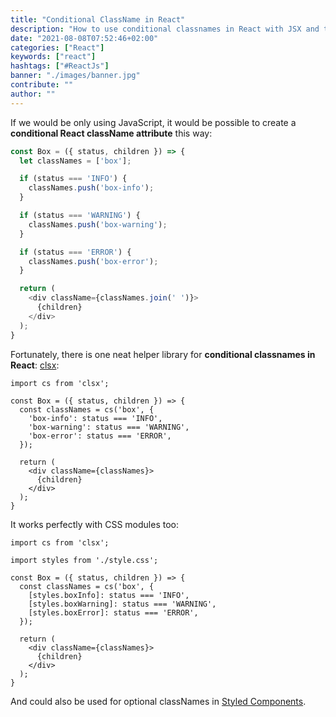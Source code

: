 ```yaml
---
title: "Conditional ClassName in React"
description: "How to use conditional classnames in React with JSX and the HTML class attribute (clsx) ..."
date: "2021-08-08T07:52:46+02:00"
categories: ["React"]
keywords: ["react"]
hashtags: ["#ReactJs"]
banner: "./images/banner.jpg"
contribute: ""
author: ""
---
```


<Sponsorship />

If we would be only using JavaScript, it would be possible to create a **conditional React className attribute** this way:

```javascript
const Box = ({ status, children }) => {
  let classNames = ['box'];

  if (status === 'INFO') {
    classNames.push('box-info');
  }

  if (status === 'WARNING') {
    classNames.push('box-warning');
  }

  if (status === 'ERROR') {
    classNames.push('box-error');
  }

  return (
    <div className={classNames.join(' ')}>
      {children}
    </div>
  );
}
```

Fortunately, there is one neat helper library for **conditional classnames in React**: [clsx](https://github.com/lukeed/clsx):

```javascript{1,4-8}
import cs from 'clsx';

const Box = ({ status, children }) => {
  const classNames = cs('box', {
    'box-info': status === 'INFO',
    'box-warning': status === 'WARNING',
    'box-error': status === 'ERROR',
  });

  return (
    <div className={classNames}>
      {children}
    </div>
  );
}
```

It works perfectly with CSS modules too:

```javascript{3,7-9}
import cs from 'clsx';

import styles from './style.css';

const Box = ({ status, children }) => {
  const classNames = cs('box', {
    [styles.boxInfo]: status === 'INFO',
    [styles.boxWarning]: status === 'WARNING',
    [styles.boxError]: status === 'ERROR',
  });

  return (
    <div className={classNames}>
      {children}
    </div>
  );
}
```

And could also be used for optional classNames in [Styled Components](/styled-components/).